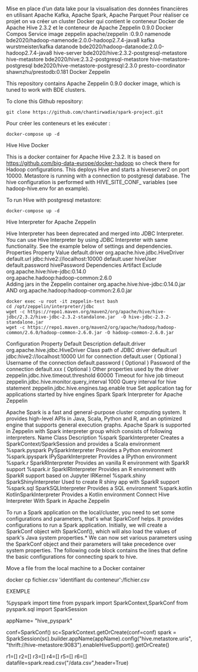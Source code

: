 Mise en place d’un data lake pour la visualisation des données financières en utilisant Apache Kafka, Apache Spark, Apache Parquet  Pour réaliser ce projet on va créer un cluster Docker qui contient le conteneur Docker de Apache Hive 2.3.2 et le conteneur de Apache Zeppelin 0.9.0
Docker Compos
Service 	image
zeppelin 	apache/zeppelin :0.9.0
namenode 	bde2020/hadoop-namenode:2.0.0-hadoop2.7.4-java8
kafka 	        wurstmeister/kafka
datanode 	bde2020/hadoop-datanode:2.0.0-hadoop2.7.4-java8
hive-server 	bde2020/hive:2.3.2-postgresql-metastore
hive-metastore 	bde2020/hive:2.3.2-postgresql-metastore
hive-metastore-postgresql 	bde2020/hive-metastore-postgresql:2.3.0
presto-coordinator 	shawnzhu/prestodb:0.181
Docker Zeppelin

This repository contains Apache Zeppelin 0.9.0 docker image, which is tuned to work with BDE clusters.

To clone this Github repository:

    git clone https://github.com/chantirwadie/spark-project.git

Pour créer les conteneurs et les exécuter :

    docker-compose up -d

Hive
Hive Docker

This is a docker container for Apache Hive 2.3.2. It is based on https://github.com/big-data-europe/docker-hadoop so check there for Hadoop configurations. This deploys Hive and starts a hiveserver2 on port 10000. Metastore is running with a connection to postgresql database. The hive configuration is performed with HIVE_SITE_CONF_ variables (see hadoop-hive.env for an example).

To run Hive with postgresql metastore:

    docker-compose up -d

Hive Interpreter for Apache Zeppelin

Hive Interpreter has been deprecated and merged into JDBC Interpreter. You can use Hive Interpreter by using JDBC Interpreter with same functionality. See the example below of settings and dependencies.
Properties
Property 	Value
default.driver 	org.apache.hive.jdbc.HiveDriver
default.url 	jdbc:hive2://localhost:10000
default.user 	hiveUser
default.password 	hivePassword
Dependencies
Artifact 	Exclude
org.apache.hive:hive-jdbc:0.14.0 	
org.apache.hadoop:hadoop-common:2.6.0 	
Adding jars in the Zeppelin container org.apache.hive:hive-jdbc:0.14.0.jar AND org.apache.hadoop:hadoop-common:2.6.0.jar

    docker exec -u root -it zeppelin-test bash
    cd /opt/zeppelin/interpreter/jdbc
    wget -c https://repo1.maven.org/maven2/org/apache/hive/hive-jdbc/2.3.2/hive-jdbc-2.3.2-standalone.jar  -O hive-jdbc-2.3.2-standalone.jar 
    wget -c https://repo1.maven.org/maven2/org/apache/hadoop/hadoop-common/2.6.0/hadoop-common-2.6.0.jar -O hadoop-common-2.6.0.jar

Configuration
Property 	Default 	Description
default.driver 	org.apache.hive.jdbc.HiveDriver 	Class path of JDBC driver
default.url 	jdbc:hive2://localhost:10000 	Url for connection
default.user 		( Optional ) Username of the connection
default.password 		( Optional ) Password of the connection
default.xxx 		( Optional ) Other properties used by the driver
zeppelin.jdbc.hive.timeout.threshold 	60000 	Timeout for hive job timeout
zeppelin.jdbc.hive.monitor.query_interval 	1000 	Query interval for hive statement
zeppelin.jdbc.hive.engines.tag.enable 	true 	Set application tag for applications started by hive engines
Spark
Spark Interpreter for Apache Zeppelin

Apache Spark is a fast and general-purpose cluster computing system. It provides high-level APIs in Java, Scala, Python and R, and an optimized engine that supports general execution graphs. Apache Spark is supported in Zeppelin with Spark interpreter group which consists of following interpreters.
Name 	Class 	Description
%spark 	SparkInterpreter 	Creates a SparkContext/SparkSession and provides a Scala environment
%spark.pyspark 	PySparkInterpreter 	Provides a Python environment
%spark.ipyspark 	IPySparkInterpreter 	Provides a IPython environment
%spark.r 	SparkRInterpreter 	Provides an vanilla R environment with SparkR support
%spark.ir 	SparkIRInterpreter 	Provides an R environment with SparkR support based on Jupyter IRKernel
%spark.shiny 	SparkShinyInterpreter 	Used to create R shiny app with SparkR support
%spark.sql 	SparkSQLInterpreter 	Provides a SQL environment
%spark.kotlin 	KotlinSparkInterpreter 	Provides a Kotlin environment
Connect Hive Interpreter With Spark in Apache Zeppelin

To run a Spark application on the local/cluster, you need to set some configurations and parameters, that's what SparkConf helps. It provides configurations to run a Spark application. Initially, we will create a SparkConf object with SparkConf(), which will also load the values ​​of spark's Java system properties.* We can now set various parameters using the SparkConf object and their parameters will take precedence over system properties. The following code block contains the lines that define the basic configurations for connecting spark to hive.

Move a file from the local machine to a Docker container

docker cp fichier.csv 'identifiant du conteneur':/fichier.csv

EXEMPLE

%pyspark
import time
from pyspark import SparkContext,SparkConf
from pyspark.sql import SparkSession

appName= "hive_pyspark"

conf=SparkConf()
sc=SparkContext.getOrCreate(conf=conf)
spark = SparkSession(sc).builder.appName(appName).config("hive.metastore.uris","thrift://hive-metastore:9083").enableHiveSupport().getOrCreate()

r1=[]
r2=[]
r3=[]
r4=[]
r5=[]
r6=[]
datafile=spark.read.csv("/data.csv",header=True)
